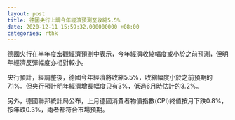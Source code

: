 ```yaml
---
layout: post
title: 德國央行上調今年經濟預測至收縮5.5%
date: 2020-12-11 15:59:32.000000000 +08:00
categories: rthk
---
```


德國央行在半年度宏觀經濟預測中表示，今年經濟收縮幅度或小於之前預測，但明年經濟反彈幅度亦相對較小。

央行預計，經調整後，德國今年經濟將收縮5.5%，收縮幅度小於之前預期的7.1%。但央行預計明年經濟增長幅度只有3%，低過6月時估計的3.2%。

另外，德國聯邦統計局公布，上月德國消費者物價指數(CPI)終值按月下跌0.8%，按年跌0.3%，兩者都符合市場預期。
